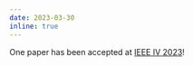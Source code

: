 ```yaml
---
date: 2023-03-30
inline: true
---
```


One paper has been accepted at <a href="https://2023.ieee-iv.org/">IEEE IV 2023</a>!